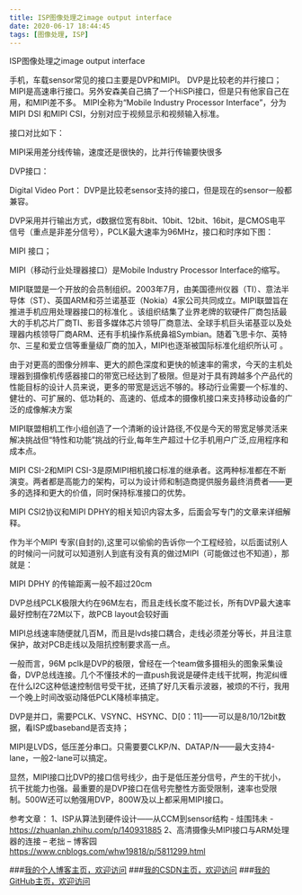 ```yaml
---
title: ISP图像处理之image output interface
date: 2020-06-17 18:44:45
tags: [图像处理, ISP]
---
```


ISP图像处理之image output interface
<!--more-->

手机，车载sensor常见的接口主要是DVP和MIPI。 DVP是比较老的并行接口；MIPI是高速串行接口。另外安森美自己搞了一个HiSPi接口，但是只有他家自己在用，和MIPI差不多。
MIPI全称为“Mobile Industry Processor Interface”，分为MIPI DSI 和MIPI CSI，分别对应于视频显示和视频输入标准。

接口对比如下：




MIPI采用差分线传输，速度还是很快的，比并行传输要快很多



DVP接口：

Digital Video Port： DVP是比较老sensor支持的接口，但是现在的sensor一般都兼容。

DVP采用并行输出方式，d数据位宽有8bit、10bit、12bit、16bit，是CMOS电平信号（重点是非差分信号），PCLK最大速率为96MHz，接口和时序如下图：








MIPI 接口；

MIPI（移动行业处理器接口）是Mobile Industry Processor Interface的缩写。

MIPI联盟是一个开放的会员制组织。2003年7月，由美国德州仪器（TI）、意法半导体（ST）、英国ARM和芬兰诺基亚（Nokia）4家公司共同成立。MIPI联盟旨在推进手机应用处理器接口的标准化 。该组织结集了业界老牌的软硬件厂商包括最大的手机芯片厂商TI、影音多媒体芯片领导厂商意法、全球手机巨头诺基亚以及处理器内核领导厂商ARM、还有手机操作系统鼻祖Symbian。随着飞思卡尔、英特尔、三星和爱立信等重量级厂商的加入，MIPI也逐渐被国际标准化组织所认可 。

由于对更高的图像分辨率、更大的颜色深度和更快的帧速率的需求，今天的主机处理器到摄像机传感器接口的带宽已经达到了极限。但是对于具有跨越多个产品代的性能目标的设计人员来说，更多的带宽是远远不够的。移动行业需要一个标准的、健壮的、可扩展的、低功耗的、高速的、低成本的摄像机接口来支持移动设备的广泛的成像解决方案

MIPI联盟相机工作小组创造了一个清晰的设计路径,不仅是今天的带宽足够灵活来解决挑战但“特性和功能”挑战的行业,每年生产超过十亿手机用户广泛,应用程序和成本点。

MIPI CSI-2和MIPI CSI-3是原MIPI相机接口标准的继承者。这两种标准都在不断演变。两者都是高能力的架构，可以为设计师和制造商提供服务最终消费者——更多的选择和更大的价值，同时保持标准接口的优势。






MIPI CSI2协议和MIPI DPHY的相关知识内容太多，后面会写专门的文章来详细解释。

作为半个MIPI 专家(自封的),这里可以偷偷的告诉你一个工程经验，以后面试别人的时候问一问就可以知道别人到底有没有真的做过MIPI（可能做过也不知道），那就是：

MIPI DPHY 的传输距离一般不超过20cm

DVP总线PCLK极限大约在96M左右，而且走线长度不能过长，所有DVP最大速率最好控制在72M以下，故PCB layout会较好画

MIPI总线速率随便就几百M，而且是lvds接口耦合，走线必须差分等长，并且注意保护，故对PCB走线以及阻抗控制要求高一点。

一般而言，96M pclk是DVP的极限，曾经在一个team做多摄相头的图象采集设备，DVP总线连接。几个不懂技术的一直push我说是硬件走线干扰啊，拘泥纠缠在什么I2C这种低速控制信号受干扰，还搞了好几天看示波器，被烦的不行，我用一个晚上时间改驱动降低PCLK降桢率搞定。

DVP是并口，需要PCLK、VSYNC、HSYNC、D[0：11]——可以是8/10/12bit数据，看ISP或baseband是否支持；

MIPI是LVDS，低压差分串口。只需要要CLKP/N、DATAP/N——最大支持4-lane，一般2-lane可以搞定。

显然，MIPI接口比DVP的接口信号线少，由于是低压差分信号，产生的干扰小，抗干扰能力也强。最重要的是DVP接口在信号完整性方面受限制，速率也受限制。500W还可以勉强用DVP，800W及以上都采用MIPI接口。

参考文章：
1、ISP从算法到硬件设计——从CCM到sensor结构 - 烓围玮未 -https://zhuanlan.zhihu.com/p/140931885
2、高清摄像头MIPI接口与ARM处理器的连接 – 老拙 – 博客园 https://www.cnblogs.com/whw19818/p/5811299.html

###[我的个人博客主页，欢迎访问](http://www.aomanhao.top/)
###[我的CSDN主页，欢迎访问](https://blog.csdn.net/Aoman_Hao)
###[我的GitHub主页，欢迎访问](https://github.com/AomanHao)



